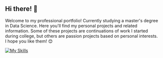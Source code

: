 ## Hi there! 👋

Welcome to my professional portfolio! Currently studying a master's degree in Data Science. Here you'll find my personal projects and related information. Some of these projects are continuations of work I started during college, but others are passion projects based on personal interests. I hope you like them! :blush:

[![My Skills](https://skillicons.dev/icons?i=git,github,docker,anaconda,arduino,aws,matlab,mongodb,py,r)](https://skillicons.dev)
<!--
**jerry201497/jerry201497** is a ✨ _special_ ✨ repository because its `README.md` (this file) appears on your GitHub profile.

Here are some ideas to get you started:

- 🔭 I’m currently working on ...
- 🌱 I’m currently learning ...
- 👯 I’m looking to collaborate on ...
- 🤔 I’m looking for help with ...
- 💬 Ask me about ...
- 📫 How to reach me: ...
- 😄 Pronouns: ...
- ⚡ Fun fact: ...
-->
